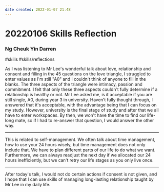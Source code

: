 ```yaml
---
date created: 2022-01-07 21:48
---
```


# 20220106 Skills Reflection

### Ng Cheuk Yin Darren

#skills #skills/reflections

As I was listening to Mr Lee's wonderful talk about love, relationship and consent and filling in the 45 questions on the love triangle, I struggled to enter values as I'm still "A0" and I couldn't think of anyone to fill in the blanks. The three aspects of the triangle were intimacy, passion and commitment. I felt that only these three aspects couldn't fully determine if a relationship is healthy or not.
Mr Lee asked me, is it acceptable if you are still single, A0, during year 3 in university. Haven't fully thought through, I answered that it's acceptable, with the advantage being that I can focus on my study. However, university is the final stage of study and after that we all have to enter workspaces. By then, we won't have the time to find our life-long mate, so if I had to re-answer that question, I would answer the other way.

---

This is related to self-management. We often talk about time management, how to use your 24 hours wisely, but time management does not only include that. We have to plan different parts of our life to do what we want. Furthermore, we can always readjust the next day if we allocated our 24 hours inefficiently, but we can't retry our life stages as you only live once.

---

After today's talk, I would not do certain actions if consent is not given, and I hope that I can use skills of managing long-lasting relationship taught by Mr Lee in my daily life.
